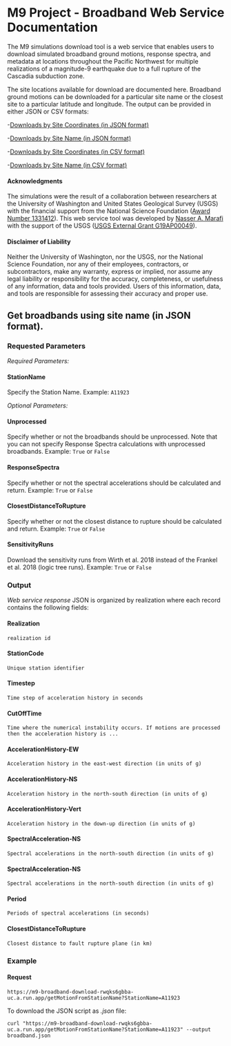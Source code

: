M9 Project - Broadband Web Service Documentation
=======
The M9 simulations download tool is a web service that enables users to download simulated broadband ground motions, response spectra, and metadata at locations throughout the Pacific Northwest for multiple realizations of a magnitude-9 earthquake due to a full rupture of the Cascadia subduction zone.

The site locations available for download are documented here.  Broadband ground motions can be downloaded for a particular site name or the closest site to a particular latitude and longitude. The output can be provided in either JSON or CSV formats:

-[Downloads by Site Coordinates (in JSON format)](/service1)

-[Downloads by Site Name (in JSON format)](/service2)

-[Downloads by Site Coordinates (in CSV format)](/service3)

-[Downloads by Site Name (in CSV format)](/service4)

#### Acknowledgments
The simulations were the result of a collaboration between researchers at the University of Washington and United States Geological Survey (USGS) with the financial support from the National Science Foundation ([Award Number 1331412](https://www.nsf.gov/awardsearch/showAward?AWD_ID=1331412)). This web service tool was developed by [Nasser A. Marafi](https://orcid.org/0000-0002-3622-1839) with the support of the USGS ([USGS External Grant G19AP00049](https://earthquake.usgs.gov/cfusion/external_grants/research.cfm)).

#### Disclaimer of Liability
Neither the University of Washington, nor the USGS, nor the National Science Foundation, nor any of their employees, contractors, or subcontractors, make any warranty, express or implied, nor assume any legal liability or responsibility for the accuracy, completeness, or usefulness of any information, data and tools provided. Users of this information, data, and tools are responsible for assessing their accuracy and proper use.

## Get broadbands using site name (in JSON format).

### Requested Parameters
_Required Parameters:_
 
#### StationName
Specify the Station Name. Example: ```A11923```

_Optional Parameters:_

#### Unprocessed
Specify whether or not the broadbands should be unprocessed. Note that you can not specify Response Spectra calculations with unprocessed broadbands. Example: ```True``` or ```False```

#### ResponseSpectra
Specify whether or not the spectral accelerations should be calculated and return. Example: ```True``` or ```False```

#### ClosestDistanceToRupture
Specify whether or not the closest distance to rupture should be calculated and return. Example: ```True``` or ```False```

#### SensitivityRuns
Download the sensitivity runs from Wirth et al. 2018 instead of the Frankel et al. 2018 (logic tree runs). Example: ```True``` or ```False```

### Output
*Web service response*
JSON is organized by realization where each record contains the following fields:

#### Realization
    realization id

#### StationCode
    Unique station identifier

#### Timestep
    Time step of acceleration history in seconds

#### CutOffTime
    Time where the numerical instability occurs. If motions are processed then the acceleration history is ...
    
#### AccelerationHistory-EW
    Acceleration history in the east-west direction (in units of g)
    
#### AccelerationHistory-NS
    Acceleration history in the north-south direction (in units of g)
    
#### AccelerationHistory-Vert
    Acceleration history in the down-up direction (in units of g)
    
#### SpectralAcceleration-NS
    Spectral accelerations in the north-south direction (in units of g)

#### SpectralAcceleration-NS
    Spectral accelerations in the north-south direction (in units of g)
    
#### Period
    Periods of spectral accelerations (in seconds)

#### ClosestDistanceToRupture
    Closest distance to fault rupture plane (in km)
    
    
### Example 
#### Request
```
https://m9-broadband-download-rwqks6gbba-uc.a.run.app/getMotionFromStationName?StationName=A11923
```

To download the JSON script as *.json* file:

```
curl "https://m9-broadband-download-rwqks6gbba-uc.a.run.app/getMotionFromStationName?StationName=A11923" --output broadband.json
```

